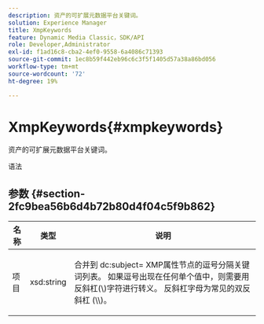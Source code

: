 ```yaml
---
description: 资产的可扩展元数据平台关键词。
solution: Experience Manager
title: XmpKeywords
feature: Dynamic Media Classic，SDK/API
role: Developer,Administrator
exl-id: f1ad16c8-cba2-4ef0-9558-6a4086c71393
source-git-commit: 1ec8b59f442eb96c6c3f5f1405d57a38a86bd056
workflow-type: tm+mt
source-wordcount: '72'
ht-degree: 19%

---
```


# XmpKeywords{#xmpkeywords}

资产的可扩展元数据平台关键词。

语法

## 参数 {#section-2fc9bea56b6d4b72b80d4f04c5f9b862}

<table id="table_04100BB8ABD84EF68B0A7CE3AD946414"> 
 <thead> 
  <tr> 
   <th colname="col1" class="entry"> 名称 </th> 
   <th colname="col2" class="entry"> 类型 </th> 
   <th colname="col3" class="entry"> 说明 </th> 
  </tr> 
 </thead>
 <tbody> 
  <tr> 
   <td colname="col1"> <span class="codeph"> <span class="varname"> 项目</span> </span> </td> 
   <td colname="col2"> <span class="codeph"> xsd:string</span> </td> 
   <td colname="col3"> <p>合并到<span class="codeph"> dc:subject=</span> XMP属性节点的逗号分隔关键词列表。 如果逗号出现在任何单个值中，则需要用反斜杠(\)字符进行转义。 反斜杠字母为常见的双反斜杠 (\\)。 </p> </td> 
  </tr> 
 </tbody> 
</table>
